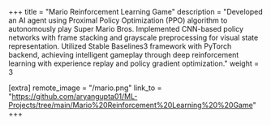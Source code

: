 +++
title = "Mario Reinforcement Learning Game"
description = "Developed an AI agent using Proximal Policy Optimization (PPO) algorithm to autonomously play Super Mario Bros. Implemented CNN-based policy networks with frame stacking and grayscale preprocessing for visual state representation. Utilized Stable Baselines3 framework with PyTorch backend, achieving intelligent gameplay through deep reinforcement learning with experience replay and policy gradient optimization."
weight = 3

[extra]
remote_image = "/mario.png"
link_to = "https://github.com/aryangupta01/ML-Projects/tree/main/Mario%20Reinforcement%20Learning%20%20Game"
+++